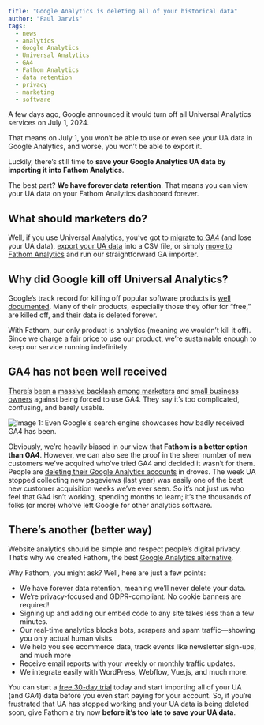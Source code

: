 ```yaml
title: "Google Analytics is deleting all of your historical data"
author: "Paul Jarvis"
tags:
  - news
  - analytics
  - Google Analytics
  - Universal Analytics
  - GA4
  - Fathom Analytics
  - data retention
  - privacy
  - marketing
  - software
```

A few days ago, Google announced it would turn off all Universal Analytics services on July 1, 2024.

That means on July 1, you won’t be able to use or even see your UA data in Google Analytics, and worse, you won’t be able to export it.

Luckily, there’s still time to **save your Google Analytics UA data by importing it into Fathom Analytics**.

The best part? **We have forever data retention**. That means you can view your UA data on your Fathom Analytics dashboard forever.

What should marketers do?
-------------------------

Well, if you use Universal Analytics, you’ve got to [migrate to GA4](https://usefathom.com/learn/ga4-transition-guide) (and lose your UA data), [export your UA data](https://support.google.com/analytics/answer/1038573?sjid=1016965049226798927-NC) into a CSV file, or simply [move to Fathom Analytics](https://app.usefathom.com/register) and run our straightforward GA importer.

Why did Google kill off Universal Analytics?
--------------------------------------------

Google’s track record for killing off popular software products is [well documented](https://killedbygoogle.com/). Many of their products, especially those they offer for “free,” are killed off, and their data is deleted forever.

With Fathom, our only product is analytics (meaning we wouldn’t kill it off). Since we charge a fair price to use our product, we’re sustainable enough to keep our service running indefinitely.

GA4 has not been well received
------------------------------

[There’s](https://twitter.com/Flamey_Fox/status/1689638367594696704) [been a](https://twitter.com/fullstackalien/status/1645456416327467008) [massive backlash](https://www.reddit.com/r/marketing/comments/14fcidb/ga4_is_garbage_right/) [among marketers](https://twitter.com/ezsmith397/status/1671172161904713729) and [small business owners](https://twitter.com/TylerMKing/status/1675938306893180935) against being forced to use GA4. They say it’s too complicated, confusing, and barely usable.

![Image 1: Even Google's search engine showcases how badly received GA4 has been.](https://usefathom.com/assets/src/blog/wrong-ga4.png)

Obviously, we’re heavily biased in our view that **Fathom is a better option than GA4**. However, we can also see the proof in the sheer number of new customers we’ve acquired who’ve tried GA4 and decided it wasn’t for them. People are [deleting their Google Analytics accounts](https://usefathom.com/learn/delete-google-analytics-account) in droves. The week UA stopped collecting new pageviews (last year) was easily one of the best new customer acquisition weeks we’ve ever seen. So it’s not just us who feel that GA4 isn’t working, spending months to learn; it’s the thousands of folks (or more) who’ve left Google for other analytics software.

There’s another (better way)
----------------------------

Website analytics should be simple and respect people’s digital privacy. That’s why we created Fathom, the best [Google Analytics alternative](https://usefathom.com/).

Why Fathom, you might ask? Well, here are just a few points:

*   We have forever data retention, meaning we’ll never delete your data.
*   We’re privacy-focused and GDPR-compliant. No cookie banners are required!
*   Signing up and adding our embed code to any site takes less than a few minutes.
*   Our real-time analytics blocks bots, scrapers and spam traffic—showing you only actual human visits.
*   We help you see ecommerce data, track events like newsletter sign-ups, and much more
*   Receive email reports with your weekly or monthly traffic updates.
*   We integrate easily with WordPress, Webflow, Vue.js, and much more.

You can start a [free 30-day trial](https://app.usefathom.com/register) today and start importing all of your UA (and GA4) data before you even start paying for your account. So, if you’re frustrated that UA has stopped working and your UA data is being deleted soon, give Fathom a try now **before it’s too late to save your UA data**.
